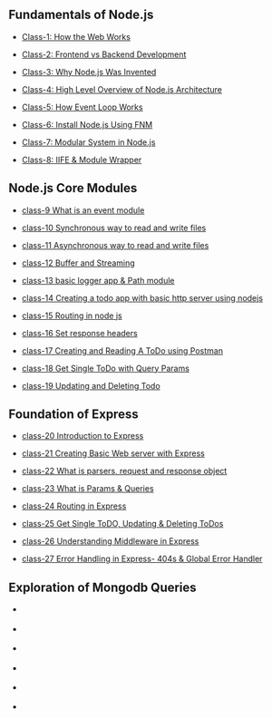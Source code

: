 ## Fundamentals of Node.js

- [Class-1: How the Web Works](https://github.com/lilarani/express-and-mongooes-master/tree/main/Lectures/Class-1%20How%20the%20web%20works)

- [Class-2: Frontend vs Backend Development](https://github.com/lilarani/express-and-mongooes-master/tree/main/Lectures/class-2%20Frontend%20vs%20Backend%20Development)

- [Class-3: Why Node.js Was Invented](https://github.com/lilarani/express-and-mongooes-master/tree/main/Lectures/class-3%20Why%20Node.js%20was%20invented)

- [Class-4: High Level Overview of Node.js Architecture](https://github.com/lilarani/express-and-mongooes-master/tree/main/Lectures/class-4%20High%20Level%20Overview%20of%20Node.js%20Architecture)

- [Class-5: How Event Loop Works](https://github.com/lilarani/express-and-mongooes-master/tree/main/Lectures/class-5%20How%20event%20loop%20works)

- [Class-6: Install Node.js Using FNM](https://github.com/lilarani/express-and-mongooes-master/tree/main/Lectures/class-6%20Install%20node.js%20using%20fnm)

- [Class-7: Modular System in Node.js](https://github.com/lilarani/express-and-mongooes-master/tree/main/Lectures/class-7%20Modular%20system%20in%20node.js)

- [Class-8: IIFE & Module Wrapper](https://github.com/lilarani/express-and-mongooes-master/tree/main/Lectures/class-8%20IIFE%20a%20Module%20Wrapper)

## Node.js Core Modules

- [class-9 What is an event module](https://github.com/lilarani/express-and-mongooes-master/tree/main/Lectures/class-9%20What%20is%20an%20event%20module)

- [class-10 Synchronous way to read and write files](https://github.com/lilarani/express-and-mongooes-master/tree/main/Lectures/class-10%20Synchronous%20way%20to%20read%20and%20write%20files)

- [class-11 Asynchronous way to read and write files](https://github.com/lilarani/express-and-mongooes-master/tree/main/Lectures/class-11%20Asynchronous%20way%20to%20read%20and%20write%20files)

- [class-12 Buffer and Streaming](https://github.com/lilarani/express-and-mongooes-master/tree/main/Lectures/class-12%20Buffer%20and%20Streaming)

- [class-13 basic logger app & Path module](https://github.com/lilarani/express-and-mongooes-master/tree/main/Lectures/class-13%20basic%20logger%20app%20%26%20Path%20module)

- [class-14 Creating a todo app with basic http server using nodejs](https://github.com/lilarani/express-and-mongooes-master/tree/main/Lectures/class-14%20Creating%20a%20todo%20app%20with%20basic%20http%20server%20using%20nodejs)

- [class-15 Routing in node js](https://github.com/lilarani/express-and-mongooes-master/tree/main/Lectures/class-15%20Routing%20in%20node%20js)

- [class-16 Set response headers](https://github.com/lilarani/express-and-mongooes-master/tree/main/Lectures/class-16%20Set%20response%20headers)

- [class-17 Creating and Reading A ToDo using Postman](https://github.com/lilarani/express-and-mongooes-master/tree/main/Lectures/class-17%20Creating%20and%20Reading%20A%20ToDo%20using%20Postman)

- [class-18 Get Single ToDo with Query Params](https://github.com/lilarani/express-and-mongooes-master/tree/main/Lectures/class-18%20Get%20Single%20ToDo%20with%20Query%20Params)

- [class-19 Updating and Deleting Todo](https://github.com/lilarani/express-and-mongooes-master/tree/main/Lectures/class-19%20Updating%20and%20Deleting%20Todo)

## Foundation of Express

- [class-20 Introduction to Express](https://github.com/lilarani/express-and-mongooes-master/tree/main/Lectures/class-20%20%20Introduction%20to%20Express)

- [class-21 Creating Basic Web server with Express](https://github.com/lilarani/express-and-mongooes-master/tree/main/Lectures/class-21%20Creating%20Basic%20Web%20server%20with%20Express)

- [class-22 What is parsers, request and response object](https://github.com/lilarani/express-and-mongooes-master/tree/main/Lectures/class-22%20What%20is%20parsers%2C%20request%20and%20response%20object)

- [class-23 What is Params & Queries](https://github.com/lilarani/express-and-mongooes-master/tree/main/Lectures/class-23%20What%20is%20Params%20%26%20Queries)

- [class-24 Routing in Express](https://github.com/lilarani/express-and-mongooes-master/tree/main/Lectures/class-24%20Routing%20in%20Express)

- [class-25 Get Single ToDO, Updating & Deleting ToDos](https://github.com/lilarani/express-and-mongooes-master/tree/main/Lectures/class-25%20Get%20Single%20ToDO%2C%20Updating%20%26%20Deleting%20ToDos)

- [class-26 Understanding Middleware in Express](https://github.com/lilarani/express-and-mongooes-master/tree/main/Lectures/class-26%20%20Understanding%20Middleware%20in%20Express)

- [class-27 Error Handling in Express- 404s & Global Error Handler](https://github.com/lilarani/express-and-mongooes-master/tree/main/Lectures/class-27%20Error%20Handling%20in%20Express-%20404s%20%26%20Global%20Error%20Handler)

## Exploration of Mongodb Queries

- []()

- []()

- []()

- []()

- []()

- []()
